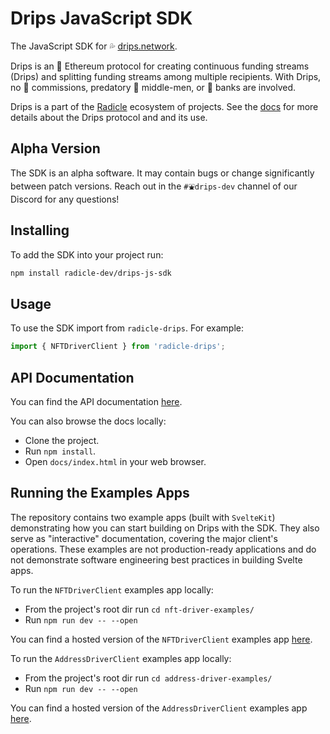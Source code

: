 # Drips JavaScript SDK

The JavaScript SDK for 💦 [drips.network](https://drips.network/).

Drips is an 💎 Ethereum protocol for creating continuous funding streams (Drips) and splitting funding streams among multiple recipients. With Drips, no 💸 commissions, predatory 👔 middle-men, or 🏦 banks are involved.

Drips is a part of the [Radicle](https://radicle.xyz/) ecosystem of projects. See the [docs](https://v2.docs.drips.network/docs/whats-a-drip.html) for more details about the Drips protocol and and its use.

## Alpha Version

The SDK is an alpha software. It may contain bugs or change significantly between patch versions. Reach out in the `#⛲️drips-dev` channel of our Discord for any questions!

## Installing

To add the SDK into your project run:

```bash
npm install radicle-dev/drips-js-sdk
```

## Usage

To use the SDK import from `radicle-drips`. For example:

```ts
import { NFTDriverClient } from 'radicle-drips';
```

## API Documentation

You can find the API documentation [here](https://melodious-bombolone-ca37e0.netlify.app/).

You can also browse the docs locally:

- Clone the project.
- Run `npm install`.
- Open `docs/index.html` in your web browser.

## Running the Examples Apps

The repository contains two example apps (built with `SvelteKit`) demonstrating how you can start building on Drips with the SDK.
They also serve as "interactive" documentation, covering the major client's operations.
These examples are not production-ready applications and do not demonstrate software engineering best practices in building Svelte apps.

To run the `NFTDriverClient` examples app locally:

- From the project's root dir run `cd nft-driver-examples/`
- Run `npm run dev -- --open`

You can find a hosted version of the `NFTDriverClient` examples app [here](https://drips-js-nft-driver-sdk.vercel.app/).

To run the `AddressDriverClient` examples app locally:

- From the project's root dir run `cd address-driver-examples/`
- Run `npm run dev -- --open`

You can find a hosted version of the `AddressDriverClient` examples app [here](https://drips-sdk-address-driver.vercel.app/).
